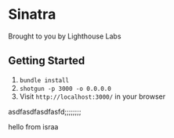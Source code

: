 Sinatra
=============

Brought to you by Lighthouse Labs

## Getting Started

1. `bundle install`
2. `shotgun -p 3000 -o 0.0.0.0`
3. Visit `http://localhost:3000/` in your browser

asdfasdfasdfasfd;;;;;;;;

hello from israa 
